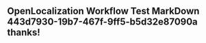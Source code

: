 <properties
ms.topic="hero-topic"
ms.test1="hero-topic"
ms.test2="test"/>

## OpenLocalization Workflow Test MarkDown 443d7930-19b7-467f-9ff5-b5d32e87090a thanks!
